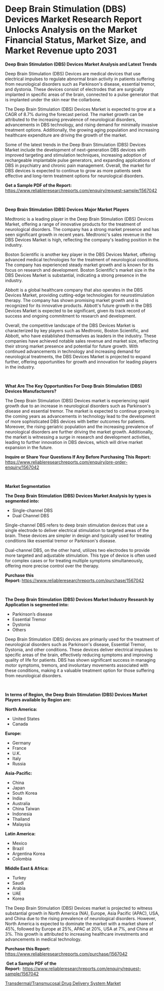 <p><h1>Deep Brain Stimulation (DBS) Devices Market Research Report Unlocks Analysis on the Market Financial Status, Market Size, and Market Revenue upto 2031</h1></p><p><strong>Deep Brain Stimulation (DBS) Devices Market Analysis and Latest Trends</strong></p>
<p><p>Deep Brain Stimulation (DBS) Devices are medical devices that use electrical impulses to regulate abnormal brain activity in patients suffering from neurological disorders such as Parkinson's disease, essential tremor, and dystonia. These devices consist of electrodes that are surgically implanted in specific areas of the brain, connected to a pulse generator that is implanted under the skin near the collarbone.</p><p>The Deep Brain Stimulation (DBS) Devices Market is expected to grow at a CAGR of 8.7% during the forecast period. The market growth can be attributed to the increasing prevalence of neurological disorders, advancements in DBS technology, and rising demand for minimally invasive treatment options. Additionally, the growing aging population and increasing healthcare expenditure are driving the growth of the market.</p><p>Some of the latest trends in the Deep Brain Stimulation (DBS) Devices Market include the development of next-generation DBS devices with improved targeting and stimulation techniques, increasing adoption of rechargeable implantable pulse generators, and expanding applications of DBS in psychiatry and chronic pain management. Overall, the market for DBS devices is expected to continue to grow as more patients seek effective and long-term treatment options for neurological disorders.</p></p>
<p><strong>Get a Sample PDF of the Report:&nbsp;</strong> <a href="https://www.reliableresearchreports.com/enquiry/request-sample/1567042">https://www.reliableresearchreports.com/enquiry/request-sample/1567042</a></p>
<p>&nbsp;</p>
<p><strong>Deep Brain Stimulation (DBS) Devices Major Market Players</strong></p>
<p><p>Medtronic is a leading player in the Deep Brain Stimulation (DBS) Devices Market, offering a range of innovative products for the treatment of neurological disorders. The company has a strong market presence and has seen significant growth in recent years. Medtronic's sales revenue in the DBS Devices Market is high, reflecting the company's leading position in the industry.</p><p>Boston Scientific is another key player in the DBS Devices Market, offering advanced medical technologies for the treatment of neurological conditions. The company has experienced steady market growth and is known for its focus on research and development. Boston Scientific's market size in the DBS Devices Market is substantial, indicating a strong presence in the industry.</p><p>Abbott is a global healthcare company that also operates in the DBS Devices Market, providing cutting-edge technologies for neurostimulation therapy. The company has shown promising market growth and is recognized for its innovative products. Abbott's future growth in the DBS Devices Market is expected to be significant, given its track record of success and ongoing commitment to research and development.</p><p>Overall, the competitive landscape of the DBS Devices Market is characterized by key players such as Medtronic, Boston Scientific, and Abbott, who have established themselves as leaders in the industry. These companies have achieved notable sales revenue and market size, reflecting their strong market presence and potential for future growth. With continued advancements in technology and increasing demand for neurological treatments, the DBS Devices Market is projected to expand further, offering opportunities for growth and innovation for leading players in the industry.</p></p>
<p>&nbsp;</p>
<p><strong>What Are The Key Opportunities For Deep Brain Stimulation (DBS) Devices Manufacturers?</strong></p>
<p><p>The Deep Brain Stimulation (DBS) Devices market is experiencing rapid growth due to an increase in neurological disorders such as Parkinson's disease and essential tremor. The market is expected to continue growing in the coming years as advancements in technology lead to the development of more sophisticated DBS devices with better outcomes for patients. Moreover, the rising geriatric population and the increasing prevalence of neurological disorders are further driving the market growth. Additionally, the market is witnessing a surge in research and development activities, leading to further innovation in DBS devices, which will drive market expansion in the future.</p></p>
<p><strong>Inquire or Share Your Questions If Any Before Purchasing This Report:</strong> <a href="https://www.reliableresearchreports.com/enquiry/pre-order-enquiry/1567042">https://www.reliableresearchreports.com/enquiry/pre-order-enquiry/1567042</a></p>
<p>&nbsp;</p>
<p><strong>Market Segmentation</strong></p>
<p><strong>The Deep Brain Stimulation (DBS) Devices Market Analysis by types is segmented into:</strong></p>
<p><ul><li>Single-channel DBS</li><li>Dual Channel DBS</li></ul></p>
<p><p>Single-channel DBS refers to deep brain stimulation devices that use a single electrode to deliver electrical stimulation to targeted areas of the brain. These devices are simpler in design and typically used for treating conditions like essential tremor or Parkinson's disease. </p><p>Dual-channel DBS, on the other hand, utilizes two electrodes to provide more targeted and adjustable stimulation. This type of device is often used for complex cases or for treating multiple symptoms simultaneously, offering more precise control over the therapy.</p></p>
<p><strong>Purchase this Report:&nbsp;</strong><a href="https://www.reliableresearchreports.com/purchase/1567042">https://www.reliableresearchreports.com/purchase/1567042</a></p>
<p>&nbsp;</p>
<p><strong>The Deep Brain Stimulation (DBS) Devices Market Industry Research by Application is segmented into:</strong></p>
<p><ul><li>Parkinson’s disease</li><li>Essential Tremor</li><li>Dystonia</li><li>Others</li></ul></p>
<p><p>Deep Brain Stimulation (DBS) devices are primarily used for the treatment of neurological disorders such as Parkinson's disease, Essential Tremor, Dystonia, and other conditions. These devices deliver electrical impulses to specific areas of the brain, effectively reducing symptoms and improving quality of life for patients. DBS has shown significant success in managing motor symptoms, tremors, and involuntary movements associated with these conditions, making it a valuable treatment option for those suffering from neurological disorders.</p></p>
<p>&nbsp;</p>
<p><strong>In terms of Region, the Deep Brain Stimulation (DBS) Devices Market Players available by Region are:</strong></p>
<p>
    <p> <strong> North America: </strong>
        <ul>
            <li>United States</li>
            <li>Canada</li>
        </ul>
        </p> 
    <p> <strong> Europe: </strong>
        <ul>
            <li>Germany</li>
            <li>France</li>
            <li>U.K.</li>
            <li>Italy</li>
            <li>Russia</li>
        </ul>
        </p> 
    <p> <strong> Asia-Pacific: </strong>
        <ul>
            <li>China</li>
            <li>Japan</li>
            <li>South Korea</li>
            <li>India</li>
            <li>Australia</li>
            <li>China Taiwan</li>
            <li>Indonesia</li>
            <li>Thailand</li>
            <li>Malaysia</li>
        </ul>
        </p> 
    <p> <strong> Latin America: </strong>
        <ul>
            <li>Mexico</li>
            <li>Brazil</li>
            <li>Argentina Korea</li>
            <li>Colombia</li>
        </ul>
        </p> 
    <p> <strong> Middle East & Africa: </strong>
        <ul>
            <li>Turkey</li>
            <li>Saudi</li>
            <li>Arabia</li>
            <li>UAE</li>
            <li>Korea</li>
        </ul>
    </p>
    </p>
<p><p>The Deep Brain Stimulation (DBS) Devices market is projected to witness substantial growth in North America (NA), Europe, Asia Pacific (APAC), USA, and China due to the rising prevalence of neurological disorders. However, North America is expected to dominate the market with a market share of 45%, followed by Europe at 25%, APAC at 20%, USA at 7%, and China at 3%. This growth is attributed to increasing healthcare investments and advancements in medical technology.</p></p>
<p><strong>Purchase this Report: </strong><a href="https://www.reliableresearchreports.com/purchase/1567042">https://www.reliableresearchreports.com/purchase/1567042</a></p>
<p>&nbsp;<strong>Get a Sample PDF of the Report:&nbsp;&nbsp;</strong><a href="https://www.reliableresearchreports.com/enquiry/request-sample/1567042">https://www.reliableresearchreports.com/enquiry/request-sample/1567042</a></p>
<p><strong></strong></p>
<p><p><a href="https://github.com/RichRobinson5/Market-Research-Report-List-3/blob/main/transdermaltransmucosal-drug-delivery-system-market.md">Transdermal/Transmucosal Drug Delivery System Market</a></p></p>